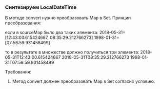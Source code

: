 
### Синтезируем LocalDateTime

В методе convert нужно преобразовать Map в Set.
Принцип преобразования:

если в sourceMap было два таких элемента:
2018-05-31=[12:43:00.615424667, 08:35:29.212766273]
1998-01-31=[07:56:59.931458499]

то в результате в множестве должно получиться три элемента:
2018-05-31T12:43:00.615424667
2018-05-31T08:35:29.212766273
1998-01-31T07:56:59.931458499


Требования:
1.	Метод convert должен преобразовать Map в Set согласно условию.


